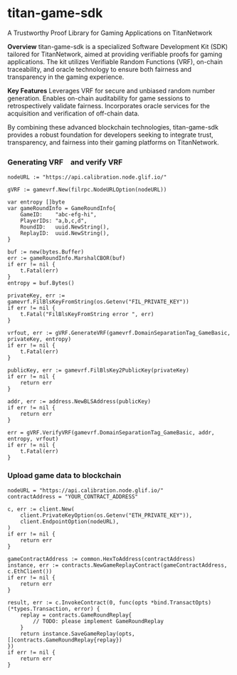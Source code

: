 # titan-game-sdk
A Trustworthy Proof Library for Gaming Applications on TitanNetwork

**Overview**
titan-game-sdk is a specialized Software Development Kit (SDK) tailored for TitanNetwork, aimed at providing verifiable proofs for gaming applications. The kit utilizes Verifiable Random Functions (VRF), on-chain traceability, and oracle technology to ensure both fairness and transparency in the gaming experience.

**Key Features**
Leverages VRF for secure and unbiased random number generation.
Enables on-chain auditability for game sessions to retrospectively validate fairness.
Incorporates oracle services for the acquisition and verification of off-chain data.

By combining these advanced blockchain technologies, titan-game-sdk provides a robust foundation for developers seeking to integrate trust, transparency, and fairness into their gaming platforms on TitanNetwork.

### Generating VRF　and verify VRF 
	nodeURL := "https://api.calibration.node.glif.io/"

	gVRF := gamevrf.New(filrpc.NodeURLOption(nodeURL))

	var entropy []byte
	var gameRoundInfo = GameRoundInfo{
		GameID:    "abc-efg-hi",
		PlayerIDs: "a,b,c,d",
		RoundID:   uuid.NewString(),
		ReplayID:  uuid.NewString(),
	}

	buf := new(bytes.Buffer)
	err := gameRoundInfo.MarshalCBOR(buf)
	if err != nil {
		t.Fatal(err)
	}
	entropy = buf.Bytes()

    privateKey, err := gamevrf.FilBlsKeyFromString(os.Getenv("FIL_PRIVATE_KEY"))
	if err != nil {
		t.Fatal("FilBlsKeyFromString error ", err)
	}

	vrfout, err := gVRF.GenerateVRF(gamevrf.DomainSeparationTag_GameBasic, privateKey, entropy)
	if err != nil {
		t.Fatal(err)
	}

	publicKey, err := gamevrf.FilBlsKey2PublicKey(privateKey)
	if err != nil {
		return err
	}

	addr, err := address.NewBLSAddress(publicKey)
	if err != nil {
		return err
	}

    err = gVRF.VerifyVRF(gamevrf.DomainSeparationTag_GameBasic, addr, entropy, vrfout)
	if err != nil {
		t.Fatal(err)
	}

### Upload game data to blockchain
    nodeURL = "https://api.calibration.node.glif.io/"
	contractAddress = "YOUR_CONTRACT_ADDRESS"

    c, err := client.New(
		client.PrivateKeyOption(os.Getenv("ETH_PRIVATE_KEY")),
		client.EndpointOption(nodeURL),
	)
	if err != nil {
		return err
	}

	gameContractAddress := common.HexToAddress(contractAddress)
	instance, err := contracts.NewGameReplayContract(gameContractAddress, c.EthClient())
	if err != nil {
		return err
	}

	result, err := c.InvokeContract(0, func(opts *bind.TransactOpts) (*types.Transaction, error) {
        replay = contracts.GameRoundReplay{
            // TODO: please implement GameRoundReplay
        }
		return instance.SaveGameReplay(opts, []contracts.GameRoundReplay{replay})
	})
	if err != nil {
		return err
	}
